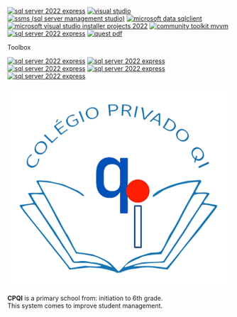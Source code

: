 [![sql server 2022 express](https://img.shields.io/badge/database-sql_server_2022_express-blue)](https://www.microsoft.com/en-us/sql-server/sql-server-downloads?ocid=ORSEARCH_Bing&msockid=23370e701f84632e0ee11b191e1b6200)
[![visual studio](https://img.shields.io/badge/ide-visual_studio-purple)](https://visualstudio.microsoft.com/pt-br/thank-you-downloading-visual-studio/?sku=Community&channel=Release&version=VS2022&source=VSLandingPage&cid=2030&passive=false)
[![ssms (sql server management studio)](https://img.shields.io/badge/ssms-20.2.1-yellow)](https://learn.microsoft.com/pt-br/ssms/download-sql-server-management-studio-ssms?redirectedfrom=MSDN)
[![microsoft data sqlclient](https://img.shields.io/badge/microsoft_data_sqlclient-6.0.2-blue)](https://www.nuget.org/packages/Microsoft.Data.SqlClient/6.0.2)
[![microsoft visual studio installer projects 2022](https://img.shields.io/badge/microsoft_visual_studio_installer_projects_2022-2.0.1-vert)](https://marketplace.visualstudio.com/items?itemName=VisualStudioClient.MicrosoftVisualStudio2022InstallerProjects)
[![community toolkit mvvm](https://img.shields.io/badge/community_toolkit_mvvm-8.4.0-orange)](https://www.nuget.org/packages/CommunityToolkit.Mvvm#supportedframeworks-body-tab)
[![sql server 2022 express](https://img.shields.io/badge/icon-iconify-black)](https://iconify.design/)
[![quest pdf](https://img.shields.io/badge/quest_pdf-2025.5.0-red)](https://www.nuget.org/packages/QuestPDF)


Toolbox

[![sql server 2022 express](https://img.shields.io/badge/Krypton_Toolkit-95.25.4.111-green)](https://www.nuget.org/packages/Krypton.Toolkit)
[![sql server 2022 express](https://img.shields.io/badge/Krypton_Navigator-95.25.4.111-green)](https://www.nuget.org/packages/Krypton.Navigator)
[![sql server 2022 express](https://img.shields.io/badge/Krypton_Docking-95.25.4.111-green)](https://www.nuget.org/packages/Krypton.Docking)
[![sql server 2022 express](https://img.shields.io/badge/Krypton_Workspace-95.25.4.111-green)](https://www.nuget.org/packages/Krypton.Workspace)
[![sql server 2022 express](https://img.shields.io/badge/Krypton_Ribbon-95.25.4.111-green)](https://www.nuget.org/packages/Krypton.Ribbon)


<p align="center">
  <img src="cpqi\Assets\Images\cpqi.png" alt="QI primary school" >
</p>

**CPQI** is a primary school from: initiation to 6th grade.  
This system comes to improve student management.
